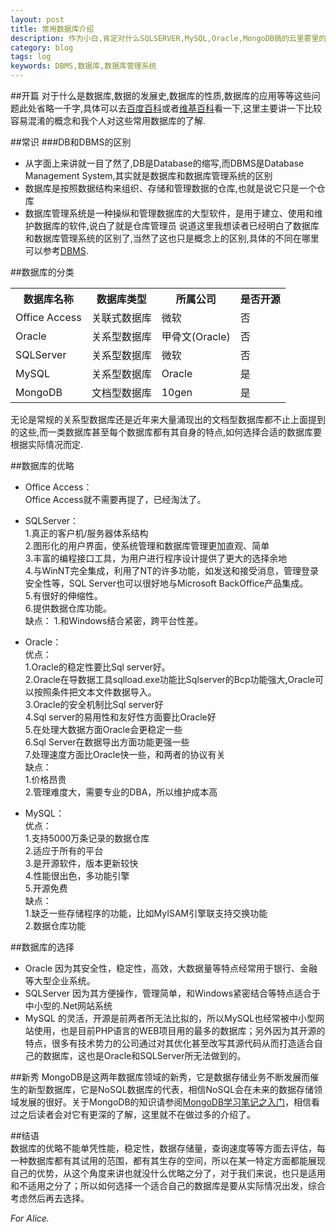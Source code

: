 ```yaml
---
layout: post
title: 常用数据库介绍
description: 作为小白,肯定对什么SQLSERVER,MySQL,Oracle,MongoDB搞的云里雾里的,这篇文章主要是简单的介绍各种常用的数据库
category: blog
tags: log
keywords: DBMS,数据库,数据库管理系统
---
```


##开篇
对于什么是数据库,数据的发展史,数据库的性质,数据库的应用等等这些问题此处省略一千字,具体可以去[百度百科](http://baike.baidu.com/view/1088.htm)或者[维基百科](http://zh.wikipedia.org/wiki/%E6%95%B0%E6%8D%AE%E5%BA%93)看一下,这里主要讲一下比较容易混淆的概念和我个人对这些常用数据库的了解.

##常识
###DB和DBMS的区别
- 从字面上来讲就一目了然了,DB是Database的缩写,而DBMS是Database Management System,其实就是数据库和数据库管理系统的区别
- 数据库是按照数据结构来组织、存储和管理数据的仓库,也就是说它只是一个仓库
- 数据库管理系统是一种操纵和管理数据库的大型软件，是用于建立、使用和维护数据库的软件,说白了就是仓库管理员
说道这里我想读者已经明白了数据库和数据库管理系统的区别了,当然了这也只是概念上的区别,具体的不同在哪里可以参考[DBMS](http://baike.baidu.com/view/68446.htm?fromId=68450 '数据库管理系统').

##数据库的分类
<table>
	<th>数据库名称</th><th>数据库类型</th><th>所属公司</th><th>是否开源</th>
	<tr>
		<td>Office Access</td><td>关联式数据库</td><td>微软</td><td>否</td>
	</tr>
	<tr>
		<td>Oracle</td><td>关系型数据库</td><td>甲骨文(Oracle)</td><td>否</td>
	</tr>
	<tr>
		<td>SQLServer</td><td>关系型数据库</td><td>微软</td><td>否</td>
	</tr>
	<tr>
		<td>MySQL</td><td>关系型数据库</td><td>Oracle</td><td>是</td>
	</tr>
	<tr>
		<td>MongoDB</td><td>文档型数据库</td><td>10gen</td><td>是</td>
	</tr>
</table>
无论是常规的关系型数据库还是近年来大量涌现出的文档型数据库都不止上面提到的这些,而一类数据库甚至每个数据库都有其自身的特点,如何选择合适的数据库要根据实际情况而定.

##数据库的优略

- Office Access：  
Office Access就不需要再提了，已经淘汰了。

- SQLServer：  
1.真正的客户机/服务器体系结构  
2.图形化的用户界面，使系统管理和数据库管理更加直观、简单  
3.丰富的编程接口工具，为用户进行程序设计提供了更大的选择余地  
4.与WinNT完全集成，利用了NT的许多功能，如发送和接受消息，管理登录安全性等，SQL Server也可以很好地与Microsoft BackOffice产品集成。  
5.有很好的伸缩性。  
6.提供数据仓库功能。  
缺点：
1.和Windows结合紧密，跨平台性差。

- Oracle：  
优点：   
1.Oracle的稳定性要比Sql server好。  
2.Oracle在导数据工具sqlload.exe功能比Sqlserver的Bcp功能强大,Oracle可以按照条件把文本文件数据导入。  
3.Oracle的安全机制比Sql server好  
4.Sql server的易用性和友好性方面要比Oracle好  
5.在处理大数据方面Oracle会更稳定一些  
6.Sql Server在数据导出方面功能更强一些  
7.处理速度方面比Oracle快一些，和两者的协议有关  
缺点：   
1.价格昂贵  
2.管理难度大，需要专业的DBA，所以维护成本高  

- MySQL：  
优点：   
1.支持5000万条记录的数据仓库  
2.适应于所有的平台  
3.是开源软件，版本更新较快  
4.性能很出色，多功能引擎  
5.开源免费  
缺点：   
1.缺乏一些存储程序的功能，比如MyISAM引擎联支持交换功能  
2.数据仓库功能  

##数据库的选择
- Oracle 因为其安全性，稳定性，高效，大数据量等特点经常用于银行、金融等大型企业系统。  
- SQLServer 因为其方便操作，管理简单，和Windows紧密结合等特点适合于中小型的.Net网站系统  
- MySQL 的灵活，开源是前两者所无法比拟的，所以MySQL也经常被中小型网站使用，也是目前PHP语言的WEB项目用的最多的数据库；另外因为其开源的特点，很多有技术势力的公司通过对其优化甚至改写其源代码从而打造适合自己的数据库，这也是Oracle和SQLServer所无法做到的。

##新秀
MongoDB是这两年数据库领域的新秀，它是数据存储业务不断发展而催生的新型数据库，它是NoSQL数据库的代表，相信NoSQL会在未来的数据存储领域发展的很好。关于MongoDB的知识请参阅[MongoDB学习笔记之入门]( 'MongoDB学习笔记')，相信看过之后读者会对它有更深的了解，这里就不在做过多的介绍了。

##结语  
数据库的优略不能单凭性能，稳定性，数据存储量，查询速度等等方面去评估，每一种数据库都有其试用的范围，都有其生存的空间，所以在某一特定方面都能展现自己的优势，从这个角度来讲也就没什么优略之分了，对于我们来说，也只是适用和不适用之分了；所以如何选择一个适合自己的数据库是要从实际情况出发，综合考虑然后再去选择。


<em>For Alice.</em>
